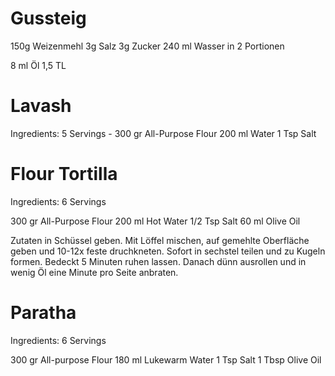# Gussteig
150g Weizenmehl
3g Salz
3g Zucker
240 ml Wasser in 2 Portionen


8 ml Öl 1,5 TL 
# Lavash 
Ingredients: 5 Servings - 
300 gr All-Purpose Flour 
200 ml Water
1 Tsp Salt 

# Flour Tortilla 
Ingredients: 6 Servings 

300 gr All-Purpose Flour
200 ml Hot Water
1/2 Tsp Salt
60 ml Olive Oil 

 Zutaten in Schüssel geben. Mit Löffel mischen, auf gemehlte Oberfläche geben und 10-12x feste druchkneten.
 Sofort in sechstel teilen und zu Kugeln formen.
 Bedeckt 5 Minuten ruhen lassen. Danach dünn ausrollen und in wenig Öl eine Minute pro Seite anbraten.
 
 


# Paratha
Ingredients: 6 Servings 

300 gr All-purpose Flour
180 ml Lukewarm Water
1 Tsp Salt
1 Tbsp Olive Oil


